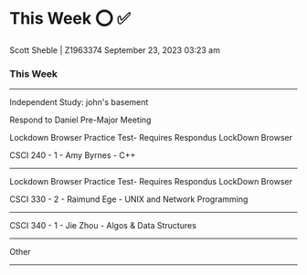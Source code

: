 # This Week      ⭕ ✅ 
Scott Sheble | Z1963374                                             September 23, 2023 03:23 am               
### This Week
__________________________________________________________________________________________________

Independent Study: john's basement

Respond to Daniel Pre-Major Meeting

Lockdown Browser Practice Test- Requires Respondus LockDown Browser



CSCI 240 - 1 - Amy Byrnes - C++
__________________________________________________________________________________________________

Lockdown Browser Practice Test- Requires Respondus LockDown Browser



CSCI 330 - 2 - Raimund Ege - UNIX and Network Programming
__________________________________________________________________________________________________




CSCI 340 - 1 - Jie Zhou - Algos & Data Structures
__________________________________________________________________________________________________


Other
__________________________________________________________________________________________________

